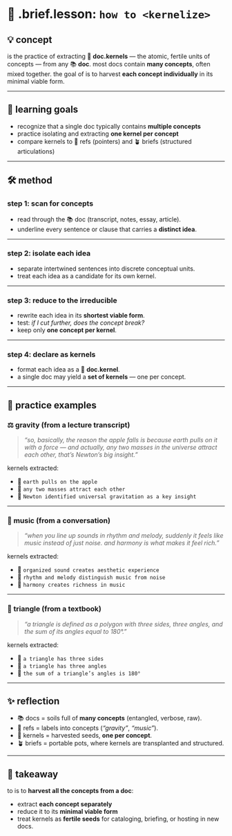 # 🧩 .brief.lesson: `how to <kernelize>`

## 💡 concept
**<kernelize>** is the practice of extracting 🌱 **doc.kernels** — the atomic, fertile units of concepts — from any 📚 **doc**.
most docs contain **many concepts**, often mixed together.
the goal of <kernelize> is to harvest **each concept individually** in its minimal viable form.

---

## 🎯 learning goals
- recognize that a single doc typically contains **multiple concepts**
- practice isolating and extracting **one kernel per concept**
- compare kernels to 🔖 refs (pointers) and 🪴 briefs (structured articulations)

---

## 🛠️ method

### step 1: scan for concepts
- read through the 📚 doc (transcript, notes, essay, article).
- underline every sentence or clause that carries a **distinct idea**.

---

### step 2: isolate each idea
- separate intertwined sentences into discrete conceptual units.
- treat each idea as a candidate for its own kernel.

---

### step 3: reduce to the irreducible
- rewrite each idea in its **shortest viable form**.
- test: *if I cut further, does the concept break?*
- keep only **one concept per kernel**.

---

### step 4: declare as kernels
- format each idea as a 🌱 **doc.kernel**.
- a single doc may yield a **set of kernels** — one per concept.

---

## 📌 practice examples

### ⚖️ gravity (from a lecture transcript)
> *“so, basically, the reason the apple falls is because earth pulls on it with a force — and actually, any two masses in the universe attract each other, that’s Newton’s big insight.”*

kernels extracted:
- 🌱 `earth pulls on the apple`
- 🌱 `any two masses attract each other`
- 🌱 `Newton identified universal gravitation as a key insight`

---

### 🎵 music (from a conversation)
> *“when you line up sounds in rhythm and melody, suddenly it feels like music instead of just noise. and harmony is what makes it feel rich.”*

kernels extracted:
- 🌱 `organized sound creates aesthetic experience`
- 🌱 `rhythm and melody distinguish music from noise`
- 🌱 `harmony creates richness in music`

---

### 🧩 triangle (from a textbook)
> *“a triangle is defined as a polygon with three sides, three angles, and the sum of its angles equal to 180°.”*

kernels extracted:
- 🌱 `a triangle has three sides`
- 🌱 `a triangle has three angles`
- 🌱 `the sum of a triangle’s angles is 180°`

---

## ✨ reflection
- 📚 docs = soils full of **many concepts** (entangled, verbose, raw).
- 🔖 refs = labels into concepts (*“gravity”*, *“music”*).
- 🌱 kernels = harvested seeds, **one per concept**.
- 🪴 briefs = portable pots, where kernels are transplanted and structured.

---

## 🧠 takeaway
to **<kernelize>** is to **harvest all the concepts from a doc**:
- extract **each concept separately**
- reduce it to its **minimal viable form**
- treat kernels as **fertile seeds** for cataloging, briefing, or hosting in new docs.
